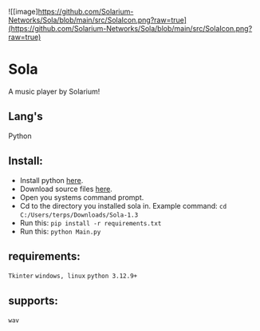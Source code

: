 ![[image]https://github.com/Solarium-Networks/Sola/blob/main/src/SolaIcon.png?raw=true](https://github.com/Solarium-Networks/Sola/blob/main/src/SolaIcon.png?raw=true)
# Sola
A music player by Solarium!
## Lang's
Python
## Install:
+ Install python [here](https://www.python.org/downloads/).
+ Download source files [here](https://github.com/Solarium-Networks/Sola/releases/download/1.3/Sola-1.3.zip).
+ Open you systems command prompt.
+ Cd to the directory you installed sola in. Example command: `cd C:/Users/terps/Downloads/Sola-1.3`
+ Run this: `pip install -r requirements.txt`
+ Run this: `python Main.py`
## requirements:
`Tkinter`
`windows, linux`
`python 3.12.9+`
## supports:
`wav`
